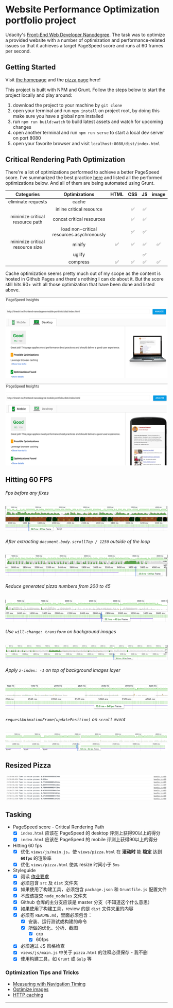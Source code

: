 # Website Performance Optimization portfolio project

Udacity's [Front-End Web Developer Nanodegree][]. The task was to optimize a provided website with a number of optimization and performance-related issues so that it achieves a target PageSpeed score and runs at 60 frames per second. 

## Getting Started

Visit [the homepage][index page] and the [pizza page][] here!

This project is built with NPM and Grunt. Follow the steps below to start the project locally and play around:  

1. download the project to your machine by `git clone`
2. open your terminal and run `npm install` on project root, by doing this make sure you have a global npm installed
3. run `npm run build:watch` to build latest assets and watch for upcoming changes
4. open another terminal and run `npm run serve` to start a local dev server on port 8080
5. open your favorite browser and visit `localhost:8080/dist/index.html`

## Critical Rendering Path Optimization

There're a lot of optimizations performed to achieve a better PageSpeed score. I've summarized the best practice [here][CRP best practice] and listed all the performed optimizations below. And all of them are being automated using Grunt. 

| Categories | Optimizations | HTML | CSS | JS | image |
| :---: | :---: | :---: | :---: | :---: | :---: | 
| eliminate requests | cache | | | | | 
|                | inline critical resource | | ✅ | ✅ | | 
| minimize critical resource path | concat critical resources | | ✅ | ✅ | |
|                   | load non-critical resources asychronously | | ✅ | ✅ | |
| minimize critical resource size | minify | ✅ | ✅ | ✅ | ✅ |
|                               | uglify | | | ✅ | |
|                               | compress | ✅ | ✅ | ✅ | ✅ |

Cache optimization seems pretty much out of my scope as the content is hosted in Github Pages and there's nothing I can do about it. But the score still hits 90+ with all those optimization that have been done and listed above.  

![page-speed-result-desktop](./screenshots/pagespeed/desktop.png)

![page-speed-result-mobile](./screenshots/pagespeed/mobile.png)

## Hitting 60 FPS

###### Fps before any fixes 

![without-any-optimizations](./screenshots/60fps/without-any-optimizations.png)

###### After extracting `document.body.scrollTop / 1250` outside of the loop

![optimize-1-extract-document-body-scroll-top](./screenshots/60fps/optimize-1-extract-document-body-scroll-top.png)

###### Reduce generated pizza numbers from 200 to 45

![optimize-2-reduce-generated-pizza-numbers](./screenshots/60fps/optimize-2-reduce-generated-pizza-numbers.png)

###### Use `will-change: transform` on background images 

![optimize-3-mark-images-as-will-change](./screenshots/60fps/optimize-3-mark-images-as-will-change.png)

###### Apply `z-index: -1` on top of background images layer 

![optimize-4-apply-z-index-on-top-of-images-layers](./screenshots/60fps/optimize-4-apply-z-index-on-top-of-images-layer.png)

###### `requestAnimationFrame(updatePosition)` on `scroll` event 

![optimize-5-request-animation-frame](./screenshots/60fps/optimize-5-request-animation-frame.png)

## Resized Pizza

![resized-pizzas](./screenshots/60fps/resized-pizzas.png)

## Tasking

* PageSpeed score - Critical Rendering Path
  * [x] `index.html` 应该在 PageSpeed 的 desktop 评测上获得90以上的得分
  * [x] `index.html` 应该在 PageSpeed 的 mobile 评测上获得90以上的得分
* Hitting 60 fps
  * [x] 优化 `views/js/main.js`，使 `views/pizza.html` 在 **滚动时** 能 **稳定** 达到 **`60fps`** 的渲染率
  * [x] 优化 `views/pizza.html` 使其 resize 时间小于 `5ms`
* Styleguide
  * [x] 阅读 [作业要求][] 
  * [x] 必须包含 `src` 及 `dist` 文件夹
  * [x] 如果使用了构建工具，必须包含 `package.json` 和 `Gruntfile.js` 配置文件
  * [x] 不应该提交 `node_modules` 文件夹
  * [x] Github 仓库的主分支应该是 master 分支（不知道这个什么意思）
  * [x] 如果使用了构建工具，review 的是 `dist` 文件夹里的内容
  * [x] 必须有 `README.md`，里面必须包含：
    * [x] 安装、运行测试或构建的命令
	* [x] 所做的优化、分析、截图
	  * [x] crp 
	  * [x] 60fps
  * [x] 必须通过 JS 风格检查
  * [x] `views/js/main.js` 中关于 `pizza.html` 的注释必须保存 - 我不删
  * [x] 使用构建工具，如 `Grunt` 或 `Gulp` 等

### Optimization Tips and Tricks

* [Measuring with Navigation Timing][] 
* [Optimize images][]
* [HTTP caching][]

---

[Front-End Web Developer Nanodegree]: https://www.udacity.com/course/front-end-web-developer-nanodegree--nd001
[作业要求]: https://review.udacity.com/#!/projects/2735848561/rubric
[Measuring with Navigation Timing]: https://developers.google.com/web/fundamentals/performance/critical-rendering-path/measure-crp.html
[Optimize images]: https://developers.google.com/web/fundamentals/performance/optimizing-content-efficiency/image-optimization.html
[HTTP caching]: https://developers.google.com/web/fundamentals/performance/optimizing-content-efficiency/http-caching.html

[index page]: http://linesh.tw/frontend-nanodegree-mobile-portfolio/dist/index.html
[pizza page]: http://linesh.tw/frontend-nanodegree-mobile-portfolio/dist/pizza/pizza.html

[CRP best practice]: https://github.com/linesh-simplicity/linesh-simplicity.github.io/issues/159
